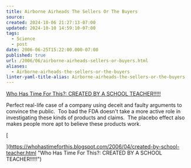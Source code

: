 ```yaml
---
title: Airborne Airheads The Sellers Or The Buyers
source: 
created: 2024-10-06 21:27:13-07:00
updated: 2024-10-10 14:59:10-07:00
tags:
  - Science
  - post
date: 2006-06-25T15:22:00.000-07:00
published: true
url: /2006/06/airborne-airheads-sellers-or-buyers.html
aliases:
  - Airborne-airheads-the-sellers-or-the-buyers
linter-yaml-title-alias: Airborne-airheads-the-sellers-or-the-buyers
---
```



[Who Has Time For This?: CREATED BY A SCHOOL TEACHER!!!!!](https://whohastimeforthis.blogspot.com/2006/04/created-by-school-teacher.html "Who Has Time For This?: CREATED BY A SCHOOL TEACHER!!!!!")

Perfect real-life case of a company using deceit and faulty arguments to convince the public.  Too bad the FDA doesn't take a more active role in investigating these kinds of products and claims.  The placebo effect also makes people more apt to believe these products work.  

[  
  
](https://whohastimeforthis.blogspot.com/2006/04/created-by-school-teacher.html "Who Has Time For This?: CREATED BY A SCHOOL TEACHER!!!!!")